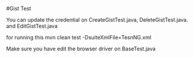 #Gist Test

You can update the credential on CreateGistTest.java, DeleteGistTest.java. and EditGistTest.java

for running this
mvn clean test -DsuiteXmlFile=TesnNG.xml

Make sure you have edit the browser driver on BaseTest.java